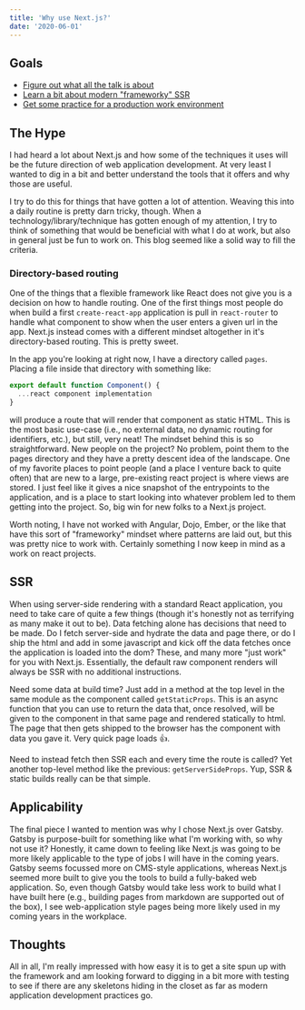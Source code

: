 ```yaml
---
title: 'Why use Next.js?'
date: '2020-06-01'
---
```


## Goals
- [Figure out what all the talk is about](#the-hype)
- [Learn a bit about modern "frameworky" SSR](#ssr)
- [Get some practice for a production work environment](#applicability)

## The Hype
I had heard a lot about Next.js and how some of the techniques it uses will be the future direction of web application development. At very least I wanted to dig in a bit and better understand the tools that it offers and why those are useful.

I try to do this for things that have gotten a lot of attention. Weaving this into a daily routine is pretty darn tricky, though. When a technology/library/technique has gotten enough of my attention, I try to think of something that would be beneficial with what I do at work, but also in general just be fun to work on. This blog seemed like a solid way to fill the criteria.

### Directory-based routing
One of the things that a flexible framework like React does not give you is a decision on how to handle routing. One of the first things most people do when build a first `create-react-app` application is pull in `react-router` to handle what component to show when the user enters a given url in the app. Next.js instead comes with a different mindset altogether in it's directory-based routing. This is pretty sweet.

In the app you're looking at right now, I have a directory called `pages`. Placing a file inside that directory with something like:
```js
export default function Component() {
  ...react component implementation
}
```
will produce a route that will render that component as static HTML. This is the most basic use-case (i.e., no external data, no dynamic routing for identifiers, etc.), but still, very neat! The mindset behind this is so straightforward. New people on the project? No problem, point them to the pages directory and they have a pretty descent idea of the landscape. One of my favorite places to point people (and a place I venture back to quite often) that are new to a large, pre-existing react project is where views are stored. I just feel like it gives a nice snapshot of the entrypoints to the application, and is a place to start looking into whatever problem led to them getting into the project. So, big win for new folks to a Next.js project.

Worth noting, I have not worked with Angular, Dojo, Ember, or the like that have this sort of "frameworky" mindset where patterns are laid out, but this was pretty nice to work with. Certainly something I now keep in mind as a work on react projects.

## SSR
When using server-side rendering with a standard React application, you need to take care of quite a few things (though it's honestly not as terrifying as many make it out to be). Data fetching alone has decisions that need to be made. Do I fetch server-side and hydrate the data and page there, or do I ship the html and add in some javascript and kick off the data fetches once the application is loaded into the dom? These, and many more "just work" for you with Next.js. Essentially, the default raw component renders will always be SSR with no additional instructions.

Need some data at build time? Just add in a method at the top level in the same module as the component called `getStaticProps`. This is an async function that you can use to return the data that, once resolved, will be given to the component in that same page and rendered statically to html. The page that then gets shipped to the browser has the component with data you gave it. Very quick page loads 👍.

Need to instead fetch then SSR each and every time the route is called? Yet another top-level method like the previous: `getServerSideProps`. Yup, SSR & static builds really can be that simple.

## Applicability
The final piece I wanted to mention was why I chose Next.js over Gatsby. Gatsby is purpose-built for something like what I'm working with, so why not use it? Honestly, it came down to feeling like Next.js was going to be more likely applicable to the type of jobs I will have in the coming years. Gatsby seems focussed more on CMS-style applications, whereas Next.js seemed more built to give you the tools to build a fully-baked web application. So, even though Gatsby would take less work to build what I have built here (e.g., building pages from markdown are supported out of the box), I see web-application style pages being more likely used in my coming years in the workplace.

## Thoughts
All in all, I'm really impressed with how easy it is to get a site spun up with the framework and am looking forward to digging in a bit more with testing to see if there are any skeletons hiding in the closet as far as modern application development practices go.
